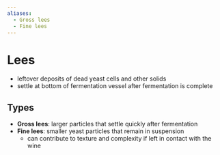 ```yaml
---
aliases:
  - Gross lees
  - Fine lees
---
```

# Lees
- leftover deposits of dead yeast cells and other solids
- settle at bottom of fermentation vessel after fermentation is complete
## Types
- **Gross lees**: larger particles that settle quickly after fermentation
- **Fine lees**: smaller yeast particles that remain in suspension
	- can contribute to texture and complexity if left in contact with the wine